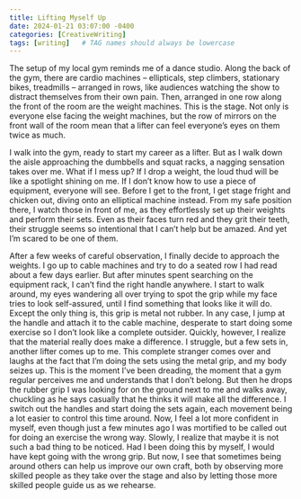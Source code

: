 ```yaml
---
title: Lifting Myself Up
date: 2024-01-21 03:07:00 -0400
categories: [CreativeWriting]
tags: [writing]   # TAG names should always be lowercase
---
```


The setup of my local gym reminds me of a dance studio. Along the back of the gym, there are cardio machines – ellipticals, step climbers, stationary bikes, treadmills – arranged in rows, like audiences watching the show to distract themselves from their own pain. Then, arranged in one row along the front of the room are the weight machines. This is the stage. Not only is everyone else facing the weight machines, but the row of mirrors on the front wall of the room mean that a lifter can feel everyone’s eyes on them twice as much.

I walk into the gym, ready to start my career as a lifter. But as I walk down the aisle approaching the dumbbells and squat racks, a nagging sensation takes over me. What if I mess up? If I drop a weight, the loud thud will be like a spotlight shining on me. If I don’t know how to use a piece of equipment, everyone will see. Before I get to the front, I get stage fright and chicken out, diving onto an elliptical machine instead. From my safe position there, I watch those in front of me, as they effortlessly set up their weights and perform their sets. Even as their faces turn red and they grit their teeth, their struggle seems so intentional that I can’t help but be amazed. And yet I’m scared to be one of them.

After a few weeks of careful observation, I finally decide to approach the weights. I go up to cable machines and try to do a seated row I had read about a few days earlier. But after minutes spent searching on the equipment rack, I can’t find the right handle anywhere. I start to walk around, my eyes wandering all over trying to spot the grip while my face tries to look self-assured, until I find something that looks like it will do. Except the only thing is, this grip is metal not rubber. In any case, I jump at the handle and attach it to the cable machine, desperate to start doing some exercise so I don’t look like a complete outsider. Quickly, however, I realize that the material really does make a difference. I struggle, but a few sets in, another lifter comes up to me. This complete stranger comes over and laughs at the fact that I’m doing the sets using the metal grip, and my body seizes up. This is the moment I’ve been dreading, the moment that a gym regular perceives me and understands that I don’t belong. But then he drops the rubber grip I was looking for on the ground next to me and walks away, chuckling as he says casually that he thinks it will make all the difference. I switch out the handles and start doing the sets again, each movement being a lot easier to control this time around. Now, I feel a lot more confident in myself, even though just a few minutes ago I was mortified to be called out for doing an exercise the wrong way. Slowly, I realize that maybe it is not such a bad thing to be noticed. Had I been doing this by myself, I would have kept going with the wrong grip. But now, I see that sometimes being around others can help us improve our own craft, both by observing more skilled people as they take over the stage and also by letting those more skilled people guide us as we rehearse.
